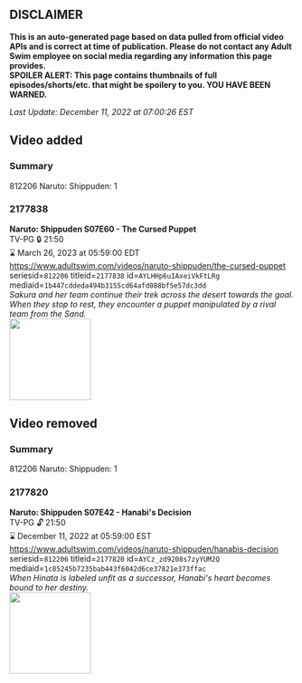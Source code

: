 ## DISCLAIMER
**This is an auto-generated page based on data pulled from official video APIs and is correct at time of publication. Please do not contact any Adult Swim employee on social media regarding any information this page provides.**  
**SPOILER ALERT: This page contains thumbnails of full episodes/shorts/etc. that might be spoilery to you. YOU HAVE BEEN WARNED.**  

_Last Update: December 11, 2022 at 07:00:26 EST_
## Video added
### Summary
812206 Naruto: Shippuden: 1  
### 2177838
**Naruto: Shippuden S07E60 - The Cursed Puppet**  
TV-PG 🔒 21:50  
⌛ March 26, 2023 at 05:59:00 EDT  
https://www.adultswim.com/videos/naruto-shippuden/the-cursed-puppet  
seriesid=`812206` titleid=`2177838` id=`AYLHHp6uIAxeiVkFtLRg` mediaid=`1b447cddeda494b3155cd64afd088bf5e57dc3dd`  
_Sakura and her team continue their trek across the desert towards the goal. When they stop to rest, they encounter a puppet manipulated by a rival team from the Sand._  
<a href="https://media.cdn.adultswim.com/uploads/20220822/thumbnails/2_228221553528-NarutoShippuden_408_TheCursedPuppet.png"><img src="https://media.cdn.adultswim.com/uploads/20220822/thumbnails/2_228221553528-NarutoShippuden_408_TheCursedPuppet.png" height="144px" /></a>
## Video removed
### Summary
812206 Naruto: Shippuden: 1  
### 2177820
**Naruto: Shippuden S07E42 - Hanabi's Decision**  
TV-PG 🔓 21:50  
⌛ December 11, 2022 at 05:59:00 EST  
https://www.adultswim.com/videos/naruto-shippuden/hanabis-decision  
seriesid=`812206` titleid=`2177820` id=`AYCz_zd9208s7zyYUM2Q` mediaid=`1c85245b7235bab443f6042d6ce37821e373ffac`  
_When Hinata is labeled unfit as a successor, Hanabi's heart becomes bound to her destiny._  
<a href="https://media.cdn.adultswim.com/uploads/20220511/thumbnails/2_225111241206-NarutoShippuden_390_HanabisDecision.png"><img src="https://media.cdn.adultswim.com/uploads/20220511/thumbnails/2_225111241206-NarutoShippuden_390_HanabisDecision.png" height="144px" /></a>

